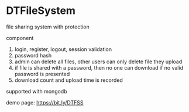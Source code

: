 # DTFileSystem
file sharing system with protection

component
1. login, register, logout, session validation
2. password hash
3. admin can delete all files, other users can only delete file they upload
4. if file is shared with a password, then no one can download if no valid password is presented
5. download count and upload time is recorded

supported with mongodb

demo page:
https://bit.ly/DTFSS
